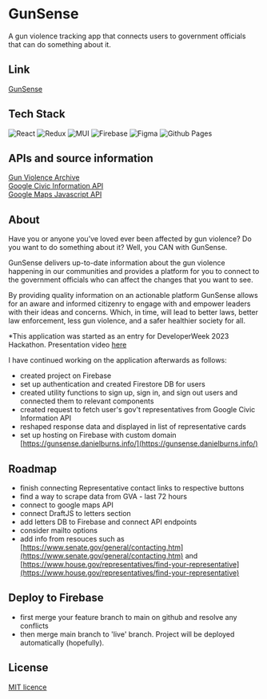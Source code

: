 
# GunSense

A gun violence tracking app that connects users to government officials that can do something about it.

## Link
[GunSense](https://gunsense.danielburns.info/)

## Tech Stack

![React](https://img.shields.io/badge/React-20232A?style=for-the-badge&logo=react&logoColor=61DAFB)
![Redux](https://img.shields.io/badge/redux-%23593d88.svg?style=for-the-badge&logo=redux&logoColor=white)
![MUI](https://img.shields.io/badge/MUI-%230081CB.svg?style=for-the-badge&logo=mui&logoColor=white)
![Firebase](https://img.shields.io/badge/Firebase-039BE5?style=for-the-badge&logo=Firebase&logoColor=white)
![Figma](https://img.shields.io/badge/figma-%23F24E1E.svg?style=for-the-badge&logo=figma&logoColor=white)
![Github Pages](https://img.shields.io/badge/github%20pages-121013?style=for-the-badge&logo=github&logoColor=white)

## APIs and source information

[Gun Violence Archive](https://www.gunviolencearchive.org)  
[Google Civic Information API](https://developers.google.com/civic-information)  
[Google Maps Javascript API](https://developers.google.com/maps/documentation/javascript)  

## About
Have you or anyone you’ve loved ever been affected by gun violence? Do
you want to do something about it? Well, you CAN with GunSense.

GunSense delivers up-to-date information about the gun violence
happening in our communities and provides a platform for you to connect
to the government officials who can affect the changes that you want to
see.

By providing quality information on an actionable platform GunSense
allows for an aware and informed citizenry to engage with and empower
leaders with their ideas and concerns. Which, in time, will lead to
better laws, better law enforcement, less gun violence, and a safer
healthier society for all.

*This application was started as an entry for DeveloperWeek 2023 Hackathon. Presentation video [here](https://www.youtube.com/watch?v=kO4aICMYYWs)

I have continued working on the application afterwards as follows:
  - created project on Firebase
  - set up authentication and created Firestore DB for users 
  - created utility functions to sign up, sign in, and sign out users and connected them to relevant components
  - created request to fetch user's gov't representatives from Google Civic Information API
  - reshaped response data and displayed in list of representative cards
  - set up hosting on Firebase with custom domain [https://gunsense.danielburns.info/](https://gunsense.danielburns.info/)

## Roadmap
  - finish connecting Representative contact links to respective buttons
  - find a way to scrape data from GVA - last 72 hours
  - connect to google maps API
  - connect DraftJS to letters section
  - add letters DB to Firebase and connect API endpoints
  - consider mailto options
  - add info from resouces such as [https://www.senate.gov/general/contacting.htm](https://www.senate.gov/general/contacting.htm) and [https://www.house.gov/representatives/find-your-representative](https://www.house.gov/representatives/find-your-representative)


## Deploy to Firebase
  - first merge your feature branch to main on github and resolve any conflicts
  - then merge main branch to 'live' branch. Project will be deployed automatically (hopefully).


## License

[MIT licence](https://choosealicense.com/licenses/mit/)